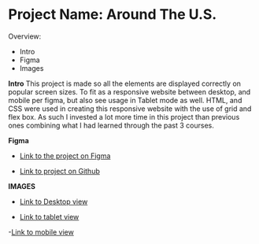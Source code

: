 # Project Name: Around The U.S.

Overview:

- Intro
- Figma
- Images

**Intro**
This project is made so all the elements are displayed correctly on popular screen sizes. To fit as a responsive website between desktop, and mobile per figma, but also see usage in Tablet mode as well.
HTML, and CSS were used in creating this responsive website with the use of grid and flex box. As such I invested a lot more time in this project than previous ones combining what I had learned through the past 3 courses.

**Figma**

- [Link to the project on Figma](https://www.figma.com/file/Es8zZP3ARGH9JGcw60i3OD/Sprint-3_-Around-the-US?node-id=7505-2&t=f3To4EqmqKQbNuuL-0)

- [Link to project on Github](https://kingmemnon.github.io/se_project_aroundtheus/)

**IMAGES**

- [Link to Desktop view](https://gyazo.com/300980c6ba965ec6c63087ded376df08)

- [Link to tablet view](https://gyazo.com/0ac0537aa2db4ca414d1f31605df9356)

-[Link to mobile view](https://gyazo.com/6b49ffad0c382bc11c50a31b9043443e)

